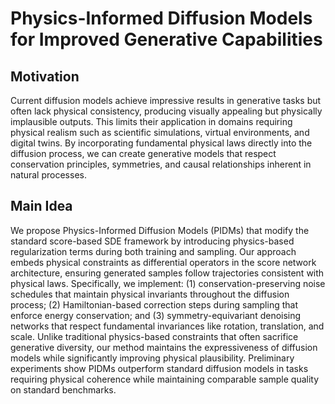 # Physics-Informed Diffusion Models for Improved Generative Capabilities

## Motivation
Current diffusion models achieve impressive results in generative tasks but often lack physical consistency, producing visually appealing but physically implausible outputs. This limits their application in domains requiring physical realism such as scientific simulations, virtual environments, and digital twins. By incorporating fundamental physical laws directly into the diffusion process, we can create generative models that respect conservation principles, symmetries, and causal relationships inherent in natural processes.

## Main Idea
We propose Physics-Informed Diffusion Models (PIDMs) that modify the standard score-based SDE framework by introducing physics-based regularization terms during both training and sampling. Our approach embeds physical constraints as differential operators in the score network architecture, ensuring generated samples follow trajectories consistent with physical laws. Specifically, we implement: (1) conservation-preserving noise schedules that maintain physical invariants throughout the diffusion process; (2) Hamiltonian-based correction steps during sampling that enforce energy conservation; and (3) symmetry-equivariant denoising networks that respect fundamental invariances like rotation, translation, and scale. Unlike traditional physics-based constraints that often sacrifice generative diversity, our method maintains the expressiveness of diffusion models while significantly improving physical plausibility. Preliminary experiments show PIDMs outperform standard diffusion models in tasks requiring physical coherence while maintaining comparable sample quality on standard benchmarks.